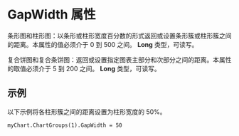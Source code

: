 
# GapWidth 属性

条形图和柱形图：以条形或柱形宽度百分数的形式返回或设置条形簇或柱形簇之间的距离。本属性的值必须介于 0 到 500 之间。 **Long** 类型，可读写。

复合饼图和复合条饼图：返回或设置指定图表主部分和次部分之间的距离。本属性的取值必须介于 5 到 200 之间。 **Long** 类型，可读写。

## 示例

以下示例将各柱形簇之间的距离设置为柱形宽度的 50%。


```
myChart.ChartGroups(1).GapWidth = 50
```

